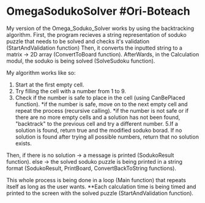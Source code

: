 # OmegaSodukoSolver #Ori-Boteach

My version of the Omega_Soduko_Solver works by using the backtracking algorithm.
First, the program recieves a string representation of soduko puzzle that needs to be solved and checks it's validation (StartAndValidation function)
Then, it converts the inputted string to a matrix -> 2D array (ConvertToBoard function).
AfterWards, in the Calculation modul, the soduko is being solved (SolveSudoku function).

My algorithm works like so:
1. Start at the first empty cell.
2. Try filling the cell with a number from 1 to 9.
3. Check if the number is safe to place in the cell (using CanBePlaced function).
   *if the number is safe, move on to the next empty cell and repeat the process (recursive calling).
   *if the number is not safe or if there are no more empty cells and a solution has not been found, "backtrack" to the previous cell and try a different number.
5.If a solution is found, return true and the modified soduko borad. If no solution is found after trying all possible numbers, return that no solution exists.

Then, if there is no solution -> a message is printed (SodukoResult function).
      else -> the solved soduko puzzle is being printed in a string format (SodukoResult, PrintBoard, ConvertBackToString functions).
      
This whole process is being done in a loop (Main function) that repeats itself as long as the user wants.
**Each calculation time is being timed and printed to the screen with the solved puzzle (StartAndValidation function).
